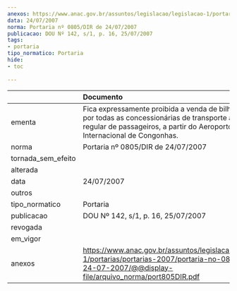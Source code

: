```yaml
---
anexos: https://www.anac.gov.br/assuntos/legislacao/legislacao-1/portarias/portarias-2007/portaria-no-0805-dir-de-24-07-2007/@@display-file/arquivo_norma/port805DIR.pdf
data: 24/07/2007
norma: Portaria nº 0805/DIR de 24/07/2007
publicacao: DOU Nº 142, s/1, p. 16, 25/07/2007
tags:
- portaria
tipo_normatico: Portaria
hide: 
- toc 
 
---
```


|                    | Documento                                                                                                                                                                                 |
|:-------------------|:------------------------------------------------------------------------------------------------------------------------------------------------------------------------------------------|
| ementa             | Fica expressamente proibida a venda de bilhetes aéreos por todas as concessionárias de transporte aéreo público regular de passageiros, a partir do Aeroporto Internacional de Congonhas. |
| norma              | Portaria nº 0805/DIR de 24/07/2007                                                                                                                                                        |
| tornada_sem_efeito |                                                                                                                                                                                           |
| alterada           |                                                                                                                                                                                           |
| data               | 24/07/2007                                                                                                                                                                                |
| outros             |                                                                                                                                                                                           |
| tipo_normatico     | Portaria                                                                                                                                                                                  |
| publicacao         | DOU Nº 142, s/1, p. 16, 25/07/2007                                                                                                                                                        |
| revogada           |                                                                                                                                                                                           |
| em_vigor           |                                                                                                                                                                                           |
| anexos             | https://www.anac.gov.br/assuntos/legislacao/legislacao-1/portarias/portarias-2007/portaria-no-0805-dir-de-24-07-2007/@@display-file/arquivo_norma/port805DIR.pdf                          |